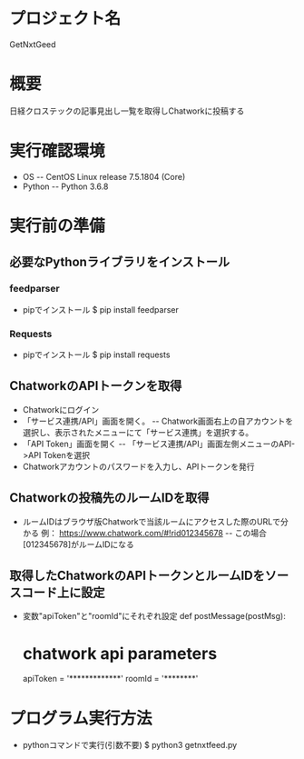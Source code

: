 # プロジェクト名
GetNxtGeed

# 概要
日経クロステックの記事見出し一覧を取得しChatworkに投稿する

# 実行確認環境
- OS
-- CentOS Linux release 7.5.1804 (Core)
- Python
-- Python 3.6.8

# 実行前の準備

## 必要なPythonライブラリをインストール

### feedparser
- pipでインストール
 $ pip install feedparser

### Requests
- pipでインストール
 $ pip install requests

## ChatworkのAPIトークンを取得
- Chatworkにログイン
- 「サービス連携/API」画面を開く。
-- Chatwork画面右上の自アカウントを選択し、表示されたメニューにて「サービス連携」を選択する。
- 「API Token」画面を開く
-- 「サービス連携/API」画面左側メニューのAPI->API Tokenを選択
- Chatworkアカウントのパスワードを入力し、APIトークンを発行

## Chatworkの投稿先のルームIDを取得
- ルームIDはブラウザ版Chatworkで当該ルームにアクセスした際のURLで分かる
 例： https://www.chatwork.com/#!rid012345678
-- この場合[012345678]がルームIDになる

## 取得したChatworkのAPIトークンとルームIDをソースコード上に設定
- 変数"apiToken"と"roomId"にそれぞれ設定
 def postMessage(postMsg):
 
 	# chatwork api parameters
 	apiToken = '*************'
 	roomId = '********'


# プログラム実行方法
- pythonコマンドで実行(引数不要)
 $ python3 getnxtfeed.py
